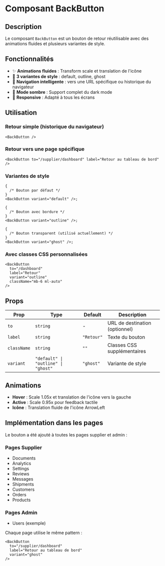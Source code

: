 # Composant BackButton

## Description

Le composant `BackButton` est un bouton de retour réutilisable avec des animations fluides et plusieurs variantes de style.

## Fonctionnalités

- ✨ **Animations fluides** : Transform scale et translation de l'icône
- 🎨 **3 variantes de style** : default, outline, ghost
- 🔄 **Navigation intelligente** : vers une URL spécifique ou historique du navigateur
- 🌙 **Mode sombre** : Support complet du dark mode
- 📱 **Responsive** : Adapté à tous les écrans

## Utilisation

### Retour simple (historique du navigateur)

```tsx
<BackButton />
```

### Retour vers une page spécifique

```tsx
<BackButton to="/supplier/dashboard" label="Retour au tableau de bord" />
```

### Variantes de style

```tsx
{
  /* Bouton par défaut */
}
<BackButton variant="default" />;

{
  /* Bouton avec bordure */
}
<BackButton variant="outline" />;

{
  /* Bouton transparent (utilisé actuellement) */
}
<BackButton variant="ghost" />;
```

### Avec classes CSS personnalisées

```tsx
<BackButton
  to="/dashboard"
  label="Retour"
  variant="outline"
  className="mb-6 ml-auto"
/>
```

## Props

| Prop        | Type                                | Default    | Description                    |
| ----------- | ----------------------------------- | ---------- | ------------------------------ |
| `to`        | `string`                            | -          | URL de destination (optionnel) |
| `label`     | `string`                            | `"Retour"` | Texte du bouton                |
| `className` | `string`                            | `""`       | Classes CSS supplémentaires    |
| `variant`   | `"default" \| "outline" \| "ghost"` | `"ghost"`  | Variante de style              |

## Animations

- **Hover** : Scale 1.05x et translation de l'icône vers la gauche
- **Active** : Scale 0.95x pour feedback tactile
- **Icône** : Translation fluide de l'icône ArrowLeft

## Implémentation dans les pages

Le bouton a été ajouté à toutes les pages supplier et admin :

### Pages Supplier

- Documents
- Analytics
- Settings
- Reviews
- Messages
- Shipments
- Customers
- Orders
- Products

### Pages Admin

- Users (exemple)

Chaque page utilise le même pattern :

```tsx
<BackButton
  to="/supplier/dashboard"
  label="Retour au tableau de bord"
  variant="ghost"
/>
```
